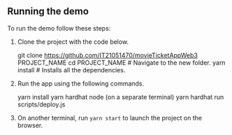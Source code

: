 ## Running the demo

To run the demo follow these steps:

1. Clone the project with the code below.

   git clone https://github.com/IT21051470/movieTicketAppWeb3 PROJECT_NAME
   cd PROJECT_NAME # Navigate to the new folder.
   yarn install # Installs all the dependencies.
 
2. Run the app using the following commands.

   yarn install
   yarn hardhat node (on a separate terminal)
   yarn hardhat run scripts/deploy.js
   
3. On another terminal, run `yarn start` to launch the project on the browser.
